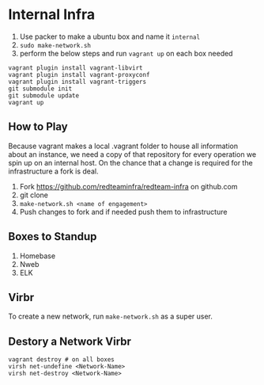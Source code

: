 # Internal Infra

1. Use packer to make a ubuntu box and name it `internal`
1. `sudo make-network.sh`
1. perform the below steps and run `vagrant up` on each box needed

```
vagrant plugin install vagrant-libvirt
vagrant plugin install vagrant-proxyconf
vagrant plugin install vagrant-triggers
git submodule init
git submodule update
vagrant up
```

## How to Play

Because vagrant makes a local .vagrant folder to house all information about an instance, we need a copy of that repository for every operation we spin up on an internal host. On the chance that a change is required for the infrastructure a fork is deal.

1. Fork https://github.com/redteaminfra/redteam-infra on github.com
1. git clone <forkurl> <engadgement name>
1. `make-network.sh <name of engagement>`
1. Push changes to fork and if needed push them to infrastructure

## Boxes to Standup

1. Homebase
1. Nweb
1. ELK

## Virbr

To create a new network, run `make-network.sh` as a super user.

## Destory a Network Virbr

```
vagrant destroy # on all boxes
virsh net-undefine <Network-Name>
virsh net-destroy <Network-Name>
```
